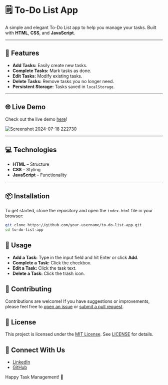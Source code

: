 # 🗒️ **To-Do List App**

A simple and elegant To-Do List app to help you manage your tasks. Built with **HTML**, **CSS**, and **JavaScript**.

---

## 🚀 **Features**

- **Add Tasks:** Easily create new tasks.
- **Complete Tasks:** Mark tasks as done.
- **Edit Tasks:** Modify existing tasks.
- **Delete Tasks:** Remove tasks you no longer need.
- **Persistent Storage:** Tasks saved in `localStorage`.

---

## 🌐 **Live Demo**

Check out the live demo [here](#)!

![Screenshot 2024-07-18 222730](https://github.com/user-attachments/assets/dbabc568-119c-4d6a-b882-e78e3dd42016)


---

## 💻 **Technologies**

- **HTML** – Structure
- **CSS** – Styling
- **JavaScript** – Functionality

---

## 📦 **Installation**

To get started, clone the repository and open the `index.html` file in your browser:

```bash
git clone https://github.com/your-username/to-do-list-app.git
cd to-do-list-app
```

## 🚀 Usage

- **Add a Task:** Type in the input field and hit Enter or click **Add**.
- **Complete a Task:** Click the checkbox.
- **Edit a Task:** Click the task text.
- **Delete a Task:** Click the trash icon.

## 🤝 Contributing

Contributions are welcome! If you have suggestions or improvements, please feel free to [open an issue](https://github.com/yourusername/yourrepository/issues) or [submit a pull request](https://github.com/yourusername/yourrepository/pulls).

## 📝 License

This project is licensed under the [MIT License](https://opensource.org/licenses/MIT). See [LICENSE](LICENSE) for details.

## 🌟 Connect With Us

- [LinkedIn](https://www.linkedin.com/in/yourusername)
- [GitHub](https://github.com/yourusername)

Happy Task Management! 🚀
